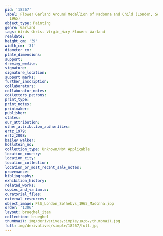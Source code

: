 ```yaml
---
pid: '18267'
label: Flower Garland Around Medallion of Madonna and Child (London, Sotheby&apos;s,
  1965)
object_type: Painting
genre: Garland
tags: Birds Christ Virgin_Mary Flowers Garland
realdate: 
height_cm: '39'
width_cm: '31'
diameter_cm: 
plate_dimensions: 
support: 
drawing_medium: 
signature: 
signature_location: 
support_marks: 
further_inscription: 
collaborators: 
collaborator_notes: 
collectors_patrons: 
print_type: 
print_notes: 
printmaker: 
publisher: 
states: 
our_attribution: 
other_attribution_authorities: 
ertz_1979: 
ertz_2008: 
bailey_walker: 
hollstein_no: 
collection_type: Unknown/Not Applicable
location_country: 
location_city: 
location_collection: 
location_or_most_recent_sale_notes: 
provenance: 
bibliography: 
exhibition_history: 
related_works: 
copies_and_variants: 
curatorial_files: 
external_resources: 
object_image: FlS_London_Sothebys_1965_Madonna.jpg
order: '1306'
layout: brueghel_item
collection: brueghel
thumbnail: img/derivatives/simple/18267/thumbnail.jpg
full: img/derivatives/simple/18267/full.jpg
---
```

